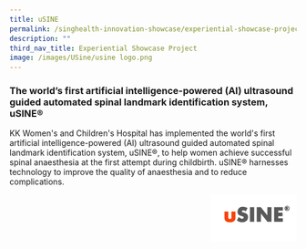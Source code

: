 ```yaml
---
title: uSINE
permalink: /singhealth-innovation-showcase/experiential-showcase-project/usine/
description: ""
third_nav_title: Experiential Showcase Project
image: /images/USine/usine logo.png
---
```

### The world’s first artificial intelligence-powered (AI) ultrasound guided automated spinal landmark identification system, uSINE®

KK Women's and Children's Hospital has implemented the world's first artificial intelligence-powered (AI) ultrasound guided automated spinal landmark identification system, uSINE®, to help women achieve successful spinal anaesthesia at the first attempt during childbirth. uSINE® harnesses technology to improve the quality of anaesthesia and to reduce complications. 

<img style="width:30%" src="/images/Experiential%20Showcases/USine/usine%20logo.png" align="right">